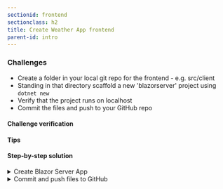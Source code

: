 ```yaml
---
sectionid: frontend
sectionclass: h2
title: Create Weather App frontend
parent-id: intro
---
```


### Challenges
* Create a folder in your local git repo for the frontend - e.g. src/client
* Standing in that directory scaffold a new 'blazorserver' project using `dotnet new`
* Verify that the project runs on localhost
* Commit the files and push to your GitHub repo


#### Challenge verification

#### Tips

#### Step-by-step solution

<details>
<summary>Create Blazor Server App</summary>

Run the following commands:

```sh
..\[repo name]> mkdir src\client
..\[repo name]> cd .\src\client\
..\[repo name]\src\client> dotnet new blazorserver
```

![Blazor Server create](media/dotnet/blazorservercreate.png)

Run the new web app and open the page in your browser on http://localhost:5000/

```sh
..\[repo name]\src\client> dotnet run
```

![Running App from localhost](media/dotnet/blazorapplocalhost.png)
</details>
<details>
<summary>Commit and push files to GitHub</summary>

Stage and commit your files. Push them to your GitHub repo.

```sh
..\[repo name]\src\client> git add .
..\[repo name]\src\client> git commit -m 'Blazor App'
..\[repo name]\src\client> git push
```
</details>
